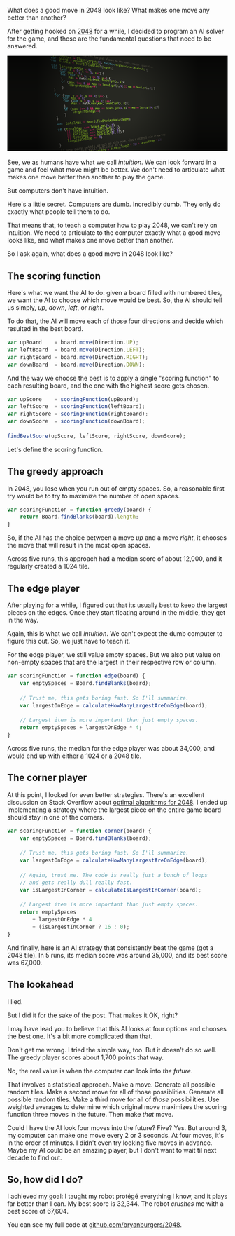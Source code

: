 What does a good move in 2048 look like? What makes one move any better than
another?

After getting hooked on [2048][2048] for a while, I decided to program an AI
solver for the game, and those are the fundamental questions that need to be
answered.

![An image of some of the code from the AI solver](images/2048/code.png)

See, we as humans have what we call *intuition*. We can look forward in a game
and feel what move might be better. We don't need to articulate what makes one
move better than another to play the game.

But computers don't have intuition.

Here's a little secret. Computers are dumb. Incredibly dumb. They only do
exactly what people tell them to do.

That means that, to teach a computer how to play 2048, we can't rely on
intuition. We need to articulate to the computer exactly what a good move
looks like, and what makes one move better than another.

So I ask again, what does a good move in 2048 look like?

## The scoring function

Here's what we want the AI to do: given a board filled with numbered tiles, we
want the AI to choose which move would be best. So, the AI should tell us
simply, *up*, *down*, *left*, or *right*.

To do that, the AI will move each of those four directions and decide which
resulted in the best board.

```js
var upBoard    = board.move(Direction.UP);
var leftBoard  = board.move(Direction.LEFT);
var rightBoard = board.move(Direction.RIGHT);
var downBoard  = board.move(Direction.DOWN);
```

And the way we choose the best is to apply a single "scoring function" to each
resulting board, and the one with the highest score gets chosen.

```js
var upScore    = scoringFunction(upBoard);
var leftScore  = scoringFunction(leftBoard);
var rightScore = scoringFunction(rightBoard);
var downScore  = scoringFunction(downBoard);

findBestScore(upScore, leftScore, rightScore, downScore);
```

Let's define the scoring function.

## The greedy approach

In 2048, you lose when you run out of empty spaces. So, a reasonable first try
would be to try to maximize the number of open spaces.

```js
var scoringFunction = function greedy(board) {
    return Board.findBlanks(board).length;
}
```

So, if the AI has the choice between a move *up* and a move *right*, it
chooses the move that will result in the most open spaces.

Across five runs, this approach had a median score of about 12,000, and it
regularly created a 1024 tile.

## The edge player

After playing for a while, I figured out that its usually best to keep the
largest pieces on the edges. Once they start floating around in the middle,
they get in the way.

Again, this is what we call *intuition*. We can't expect the dumb computer to
figure this out. So, we just have to teach it.

For the edge player, we still value empty spaces. But we also put value on
non-empty spaces that are the largest in their respective row or column.

```js
var scoringFunction = function edge(board) {
	var emptySpaces = Board.findBlanks(board);

	// Trust me, this gets boring fast. So I'll summarize.
	var largestOnEdge = calculateHowManyLargestAreOnEdge(board);

	// Largest item is more important than just empty spaces.
	return emptySpaces + largestOnEdge * 4;
}
```

Across five runs, the median for the edge player was about 34,000, and would
end up with either a 1024 or a 2048 tile.

## The corner player

At this point, I looked for even better strategies. There's an excellent
discussion on Stack Overflow about [optimal algorithms for 2048][optimal]. I
ended up implementing a strategy where the largest piece on the entire game
board should stay in one of the corners.

```js
var scoringFunction = function corner(board) {
	var emptySpaces = Board.findBlanks(board);

	// Trust me, this gets boring fast. So I'll summarize.
	var largestOnEdge = calculateHowManyLargestAreOnEdge(board);

	// Again, trust me. The code is really just a bunch of loops
	// and gets really dull really fast.
	var isLargestInCorner = calculateIsLargestInCorner(board);

	// Largest item is more important than just empty spaces.
	return emptySpaces
		+ largestOnEdge * 4
		+ (isLargestInCorner ? 16 : 0);
}
```

And finally, here is an AI strategy that consistently beat the game (got a
2048 tile). In 5 runs, its median score was around 35,000, and its best score
was 67,000.

## The lookahead

I lied.

But I did it for the sake of the post. That makes it OK, right?

I may have lead you to believe that this AI looks at four options and chooses
the best one. It's a bit more complicated than that.

Don't get me wrong. I tried the simple way, too. But it doesn't do so well.
The greedy player scores about 1,700 points that way.

No, the real value is when the computer can look into *the future*.

That involves a statistical approach. Make a move. Generate all possible
random tiles. Make a second move for all of those possiblities. Generate all
possible random tiles. Make a third move for all of *those* possibilities. Use
weighted averages to determine which original move maximizes the scoring
function three moves in the future. Then make *that* move.

Could I have the AI look four moves into the future? Five? Yes. But around 3,
my computer can make one move every 2 or 3 seconds. At four moves, it's in the
order of minutes. I didn't even try looking five moves in advance. Maybe my AI
could be an amazing player, but I don't want to wait til next decade to find
out.

## So, how did I do?

I achieved my goal: I taught my robot protégé everything I know, and it plays
far better than I can. My best score is 32,344. The robot *crushes* me with a
best score of 67,604.

You can see my full code at [github.com/bryanburgers/2048][gh].

[2048]: http://gabrielecirulli.github.io/2048/
[gh]: https://github.com/bryanburgers/2048
[optimal]: http://stackoverflow.com/questions/22342854/what-is-the-optimal-algorithm-for-the-game-2048
